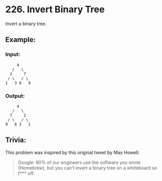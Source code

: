 # 226. Invert Binary Tree

Invert a binary tree.

## Example:

### Input:

```
     4
   /   \
  2     7
 / \   / \
1   3 6   9
```

### Output:

```
     4
   /   \
  7     2
 / \   / \
9   6 3   1
```

## Trivia:

This problem was inspired by this original tweet by Max Howell:

> Google: 90% of our engineers use the software you wrote (Homebrew), but you can’t invert a binary tree on a whiteboard so f*** off.